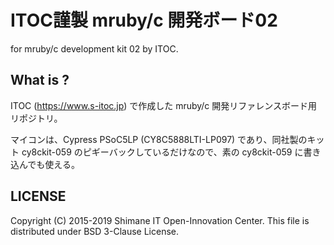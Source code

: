# ITOC謹製 mruby/c 開発ボード02

for mruby/c development kit 02 by ITOC.

## What is ?

ITOC (https://www.s-itoc.jp) で作成した mruby/c 開発リファレンスボード用リポジトリ。

マイコンは、Cypress PSoC5LP (CY8C5888LTI-LP097) であり、同社製のキット cy8ckit-059 のピギーバックしているだけなので、素の cy8ckit-059 に書き込んでも使える。


## LICENSE

  Copyright (C) 2015-2019 Shimane IT Open-Innovation Center.
  This file is distributed under BSD 3-Clause License.
